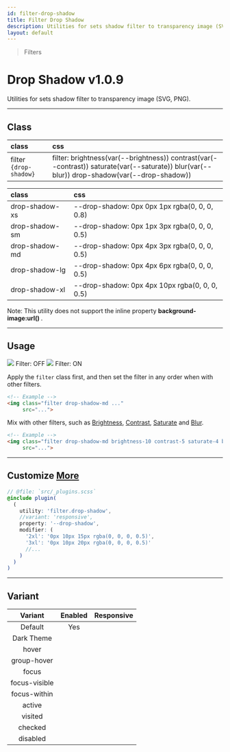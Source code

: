 ```yaml
---
id: filter-drop-shadow
title: Filter Drop Shadow
description: Utilities for sets shadow filter to transparency image (SVG, PNG).
layout: default
---
```


> Filters

# Drop Shadow <span class="ml-1 px-2 py-1 text-sm text-gray-600 (dark)text-charcoal-100 bg-gray-300 (dark)bg-gray-600">v1.0.9</span>

Utilities for sets shadow filter to transparency image (SVG, PNG).

---

## Class

| <span class="px-3 py-1 text-white (dark)text-charcoal-100 bg-charcoal-100 (dark)bg-gray-600 rounded-full">class</span> | <span class="px-3 py-1 text-white (dark)text-charcoal-100 bg-charcoal-100 (dark)bg-gray-600 rounded-full">css</span> |
|:--|:--|
| filter `{drop-shadow}` | filter: brightness(var(--brightness)) contrast(var(--contrast)) saturate(var(--saturate)) blur(var(--blur)) drop-shadow(var(--drop-shadow)) |

| <span class="px-3 py-1 text-white (dark)text-charcoal-100 bg-charcoal-100 (dark)bg-gray-600 rounded-full">class</span> | <span class="px-3 py-1 text-white (dark)text-charcoal-100 bg-charcoal-100 (dark)bg-gray-600 rounded-full">css</span> |
|:--|:--|
| drop-shadow-xs | --drop-shadow: 0px 0px 1px rgba(0, 0, 0, 0.8) |
| drop-shadow-sm | --drop-shadow: 0px 1px 3px rgba(0, 0, 0, 0.5) |
| drop-shadow-md | --drop-shadow: 0px 4px 3px rgba(0, 0, 0, 0.5) |
| drop-shadow-lg | --drop-shadow: 0px 4px 6px rgba(0, 0, 0, 0.5) |
| drop-shadow-xl | --drop-shadow: 0px 4px 10px rgba(0, 0, 0, 0.5) |

<y class="mt-2 mb-4 mx-4 p-3 border-l-8 border-orange-600 text-sm text-orange-600 (dark)text-orange-500 bg-orange-200 (dark)bg-orange-900">
  <span class="pr-1 font-semibold">
    Note:
  </span>
  This utility does not support the inline property
  <strong>
    background-image:url()
  </strong>.
</y>

---

## Usage

<y class="mx-2 my-2 mx-auto flex">
  <y class="max-w-sm">
    <img class="w-full h-48 object-contain object-center overflow-hidden"
         src="https://images.vexels.com/media/users/3/196998/isolated/preview/3421fa2cd778f85dfc33c72728b57d1e-tyrannosaurus-dino-cute-by-vexels.png">
    <y class="pt-2 text-sm text-center">
      Filter: OFF
    </y>
  </y>
  <y class="p-2 max-w-sm">
    <img class="filter drop-shadow-md w-full h-48 object-contain object-center overflow-hidden"
         src="https://images.vexels.com/media/users/3/196998/isolated/preview/3421fa2cd778f85dfc33c72728b57d1e-tyrannosaurus-dino-cute-by-vexels.png">
    <y class="pt-2 text-sm text-center">
      Filter: ON
    </y>
  </y>
</y>

Apply the `filter` class first, and then set the filter in any order when with other filters.

```html
<!-- Example -->
<img class="filter drop-shadow-md ..."
     src="...">
```

Mix with other filters, such as [Brightness](/filter-brightness/), [Contrast](/filter-contrast/), [Saturate](/filter/saturate) and [Blur](/filter-blur/).

```html
<!-- Example -->
<img class="filter drop-shadow-md brightness-10 contrast-5 saturate-4 blur-5 ..."
     src="...">
```

---

## Customize <a class="ml-1 px-2 py-1 text-sm text-gray-600 (dark)text-charcoal-100 bg-gray-300 (dark)bg-gray-600" href="/plugin-api/">More</a>

```scss
// @file: `src/_plugins.scss`
@include plugin(
  (
    utility: 'filter.drop-shadow',
    //variant: 'responsive',
    property: '--drop-shadow',
    modifier: (
      '2xl': '0px 10px 15px rgba(0, 0, 0, 0.5)',
      '3xl': '0px 10px 20px rgba(0, 0, 0, 0.5)'
      //...
    )
  )
)
```

---

## Variant

| <span class="font-semibold underline">Variant</span> | <span class="font-semibold underline">Enabled</span> | <span class="font-semibold underline">Responsive</span> |
|:-:|:-:|:-:|
| Default | Yes | |
| Dark Theme | | |
| hover| | |
| group-hover | | |
| focus | | |
| focus-visible | | |
| focus-within | | |
| active | | |
| visited | | |
| checked | | |
| disabled | | |
